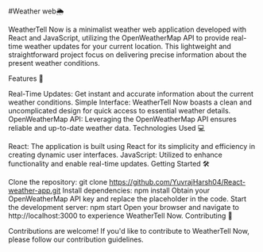 #Weather web🌦️

WeatherTell Now is a minimalist weather web application developed with React and JavaScript, utilizing the OpenWeatherMap API to provide real-time weather updates for your current location. This lightweight and straightforward project focus on delivering precise information about the present weather conditions.

Features 🚀

Real-Time Updates: Get instant and accurate information about the current weather conditions.
Simple Interface: WeatherTell Now boasts a clean and uncomplicated design for quick access to essential weather details.
OpenWeatherMap API: Leveraging the OpenWeatherMap API ensures reliable and up-to-date weather data.
Technologies Used 💻

React: The application is built using React for its simplicity and efficiency in creating dynamic user interfaces.
JavaScript: Utilized to enhance functionality and enable real-time updates.
Getting Started 🛠️

Clone the repository: git clone https://github.com/YuvrajHarsh04/React-weather-app.git
Install dependencies: npm install
Obtain your OpenWeatherMap API key and replace the placeholder in the code.
Start the development server: npm start
Open your browser and navigate to http://localhost:3000 to experience WeatherTell Now.
Contributing 🤝

Contributions are welcome! If you'd like to contribute to WeatherTell Now, please follow our contribution guidelines.
